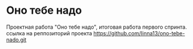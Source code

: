 Оно тебе надо 
=========================

Проектная работа "Оно тебе надо", итоговая работа первого спринта. 
ссылка на реппозиторий проекта https://github.com/Iinna13/ono-tebe-nado.git